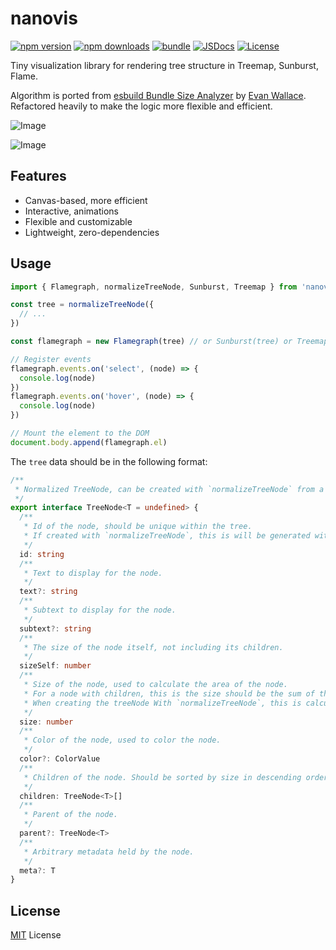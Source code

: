 # nanovis

[![npm version][npm-version-src]][npm-version-href]
[![npm downloads][npm-downloads-src]][npm-downloads-href]
[![bundle][bundle-src]][bundle-href]
[![JSDocs][jsdocs-src]][jsdocs-href]
[![License][license-src]][license-href]

Tiny visualization library for rendering tree structure in Treemap, Sunburst, Flame.

Algorithm is ported from [esbuild Bundle Size Analyzer](https://esbuild.github.io/analyze/) by [Evan Wallace](https://github.com/evanw). Refactored heavily to make the logic more flexible and efficient.

![Image](https://github.com/user-attachments/assets/63474223-e691-4969-b94a-1aab4323ab19)

![Image](https://github.com/user-attachments/assets/34282c56-327a-47b6-b3a0-650334728ba8)

## Features

- Canvas-based, more efficient
- Interactive, animations
- Flexible and customizable
- Lightweight, zero-dependencies

## Usage

```ts
import { Flamegraph, normalizeTreeNode, Sunburst, Treemap } from 'nanovis'

const tree = normalizeTreeNode({
  // ...
})

const flamegraph = new Flamegraph(tree) // or Sunburst(tree) or Treemap(tree)

// Register events
flamegraph.events.on('select', (node) => {
  console.log(node)
})
flamegraph.events.on('hover', (node) => {
  console.log(node)
})

// Mount the element to the DOM
document.body.append(flamegraph.el)
```

The `tree` data should be in the following format:

```ts
/**
 * Normalized TreeNode, can be created with `normalizeTreeNode` from a more flexible input.
 */
export interface TreeNode<T = undefined> {
  /**
   * Id of the node, should be unique within the tree.
   * If created with `normalizeTreeNode`, this is will be generated with random string if not provided.
   */
  id: string
  /**
   * Text to display for the node.
   */
  text?: string
  /**
   * Subtext to display for the node.
   */
  subtext?: string
  /**
   * The size of the node itself, not including its children.
   */
  sizeSelf: number
  /**
   * Size of the node, used to calculate the area of the node.
   * For a node with children, this is the size should be the sum of the sizes of all children.
   * When creating the treeNode With `normalizeTreeNode`, this is calculated automatically.
   */
  size: number
  /**
   * Color of the node, used to color the node.
   */
  color?: ColorValue
  /**
   * Children of the node. Should be sorted by size in descending order.
   */
  children: TreeNode<T>[]
  /**
   * Parent of the node.
   */
  parent?: TreeNode<T>
  /**
   * Arbitrary metadata held by the node.
   */
  meta?: T
}
```

## License

[MIT](./LICENSE) License

<!-- Badges -->

[npm-version-src]: https://img.shields.io/npm/v/nanovis?style=flat&colorA=080f12&colorB=1fa669
[npm-version-href]: https://npmjs.com/package/nanovis
[npm-downloads-src]: https://img.shields.io/npm/dm/nanovis?style=flat&colorA=080f12&colorB=1fa669
[npm-downloads-href]: https://npmjs.com/package/nanovis
[bundle-src]: https://img.shields.io/bundlephobia/minzip/nanovis?style=flat&colorA=080f12&colorB=1fa669&label=minzip
[bundle-href]: https://bundlephobia.com/result?p=nanovis
[license-src]: https://img.shields.io/github/license/antfu/nanovis.svg?style=flat&colorA=080f12&colorB=1fa669
[license-href]: https://github.com/antfu/nanovis/blob/main/LICENSE
[jsdocs-src]: https://img.shields.io/badge/jsdocs-reference-080f12?style=flat&colorA=080f12&colorB=1fa669
[jsdocs-href]: https://www.jsdocs.io/package/nanovis

